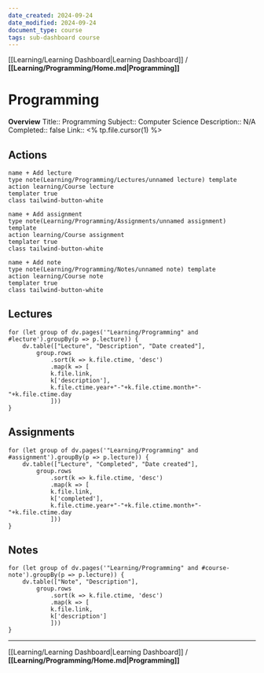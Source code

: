 ```yaml
---
date_created: 2024-09-24
date_modified: 2024-09-24
document_type: course
tags: sub-dashboard course
---
```

[[Learning/Learning Dashboard|Learning Dashboard]] / **[[Learning/Programming/Home.md|Programming]]**
# Programming
**Overview**
Title:: Programming
Subject:: Computer Science
Description:: N/A
Completed:: false
Link:: <% tp.file.cursor(1) %>


## Actions
```button
name + Add lecture
type note(Learning/Programming/Lectures/unnamed lecture) template
action learning/Course lecture
templater true
class tailwind-button-white
```

```button
name + Add assignment
type note(Learning/Programming/Assignments/unnamed assignment) template
action learning/Course assignment
templater true
class tailwind-button-white
```

```button
name + Add note
type note(Learning/Programming/Notes/unnamed note) template
action learning/Course note
templater true
class tailwind-button-white
```


## Lectures
```dataviewjs
for (let group of dv.pages('"Learning/Programming" and #lecture').groupBy(p => p.lecture)) {
	dv.table(["Lecture", "Description", "Date created"], 
		group.rows 
			.sort(k => k.file.ctime, 'desc')
			.map(k => [
			k.file.link, 
			k['description'],
			k.file.ctime.year+"-"+k.file.ctime.month+"-"+k.file.ctime.day
			]))
}
```


## Assignments

```dataviewjs
for (let group of dv.pages('"Learning/Programming" and #assignment').groupBy(p => p.lecture)) {
	dv.table(["Lecture", "Completed", "Date created"], 
		group.rows 
			.sort(k => k.file.ctime, 'desc')
			.map(k => [
			k.file.link, 
			k['completed'],
			k.file.ctime.year+"-"+k.file.ctime.month+"-"+k.file.ctime.day
			]))
}
```


## Notes
```dataviewjs
for (let group of dv.pages('"Learning/Programming" and #course-note').groupBy(p => p.lecture)) {
	dv.table(["Note", "Description"], 
		group.rows 
			.sort(k => k.file.ctime, 'desc')
			.map(k => [
			k.file.link, 
			k['description']
			]))
}
```


---
[[Learning/Learning Dashboard|Learning Dashboard]] / **[[Learning/Programming/Home.md|Programming]]**